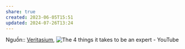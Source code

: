 ```yaml
---
share: true
created: 2023-06-05T15:51
updated: 2024-07-26T13:24
---
```

Nguồn:: [Veritasium](../../../%CE%9E%20Ngu%E1%BB%93n/Veritasium.md), ![The 4 things it takes to be an expert - YouTube](https://www.youtube.com/watch?v=5eW6Eagr9XA)
